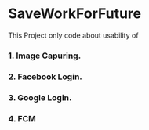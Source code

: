 # SaveWorkForFuture

This Project only code about usability of

### 1. Image Capuring.
### 2. Facebook Login.
### 3. Google Login.
### 4. FCM 

